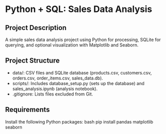 # Python + SQL: Sales Data Analysis

## Project Description
A simple sales data analysis project using Python for processing, SQLite for querying, and optional visualization with Matplotlib and Seaborn.

## Project Structure
- data/: CSV files and SQLite database (products.csv, customers.csv, orders.csv, order_items.csv, sales_data.db).
- scripts/: Includes database_setup.py (sets up the database) and sales_analysis.ipynb (analysis notebook).
- .gitignore: Lists files excluded from Git.

## Requirements
Install the following Python packages:
bash
pip install pandas matplotlib seaborn 